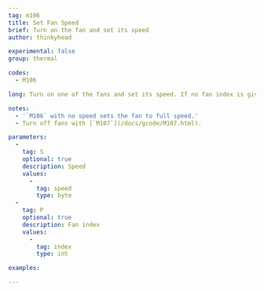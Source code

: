 ```yaml
---
tag: m106
title: Set Fan Speed
brief: Turn on the fan and set its speed
author: thinkyhead

experimental: false
group: thermal

codes:
  - M106

long: Turn on one of the fans and set its speed. If no fan index is given, the print cooling fan.

notes:
  - '`M106` with no speed sets the fan to full speed.'
  - Turn off fans with [`M107`](/docs/gcode/M107.html).

parameters:
  -
    tag: S
    optional: true
    description: Speed
    values:
      -
        tag: speed
        type: byte
  -
    tag: P
    optional: true
    description: Fan index
    values:
      -
        tag: index
        type: int

examples:

---
```


